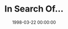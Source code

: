 ---
layout: series
series: "In Search Of..."
permalink: "/in-search-of/"
title: In Search Of...
date: 1998-03-22 00:00:00
endDate: 1998-04-19 00:00:00
description: "We answer the top five questions about Christianity. "
src: "http://s3.amazonaws.com/crossroads-media/images/legacy/content/"
---